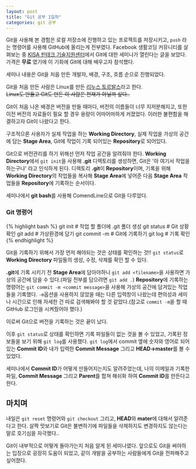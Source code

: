 ```yaml
---
layout: post
title: "Git 공부 1일차"
categories: git 공부
---
```


Git을 사용해 본 경험은 로컬 저장소에 진행하고 있는 프로젝트를 저장시키고, `push` 라는 명령어를 사용해 GitHub에 올리는게 전부였다.
Facebook 생활코딩 커뮤니티를 살펴보는 중 [KISA 핀테크 기술지원센터][KISA 핀테크 기술지원센터]에서 Git에 대한 세미나가 열린다는 글을 보았다.
가격은 **무료** 였기에 이 기회에 Git에 대해 배우고자 참석했다.

세미나 내용은 Git을 처음 만든 개발자, 배경, 구조, 흐름 순으로 진행되었다.

Git을 처음 만든 사람은 Linux를 만든 [리누스 토르발스][linus torvalds]라고 한다.  
~~Linux도 만들고 Git도 만든 이 사람은 천재가 아닐까 싶다..~~

Git이 처음 나온 배경은 버전을 만들 때마다, 버전의 이름들이 너무 지저분해지고, 또한 이전 버전의 자료들이 필요 할 경우 용량이 어마어마하게 커졌었다. 이러한 불편함을 해결하고자 Git이 나왔다고 한다.

구조적으론 사용자가 실제 작업을 하는 **Working Directory**, 실제 작업을 가상의 공간에 담는 **Stage Area**, Git에 작업이 기록 되어있는 **Repository**로 되어있다.

Git으로 버전관리를 하기 위해선 먼저 작업 공간을 알려줘야 한다. **Working Directory**에서 `git init`을 사용해 **.git** 디렉토리를 생성하면, Git은 '아 여기서 작업을 하는구나' 라고 인식하게 된다. 디렉토리 **.git**이 **Repository**이며, 기록을 위해 **Working Directory**의 작업들을 복사해 **Stage Area**에 넣어준 다음 **Stage Area** 작업들을 **Repository**에 기록하는 순서이다.

세미나에서 **git bash**를 사용해 ComendLine으로 Git을 다루었다.

### Git 명령어
{% highlight bash %}
git init # 작업 할 폴더에 .git 폴더 생성
git status # Git 상황 확인
git add <filename> # 가상환경에 담기
git commit -m <commit message> # Git에 기록하기
git log # 기록 확인
{% endhighlight %}

Git을 기록하기 위해서 가장 먼저 해야되는 것은 상태를 확인하는 것!! `git status`로 **Working Directory** 파일들의 생성, 수정, 삭제를 확인 할 수 있다.

**.git**에 기록 시키기 전 **Stage Area**에 담아야하니 `git add <filename>`을 사용하면 가상의 공간에 담을 수 있다.(파일 전부를 담으려면 `git add .`)
**Repository**에 기록하는 명령어는 `git commit -m <commit message>`을 사용해 가상의 공간에 담겨있는 작업들을 기록했다. `-m`옵션을 사용하지 않았을 때는 다른 입력창이 나왔는데 편의성과 세미나 시간으로 인해 자세한 건 따로 검색해봐야 할 것 같았다.(참고로 `commit -m`을 할 때 GitHub 로그인을 시켜줬어야 했다.)

이로써 Git으로 버전을 기록하는 것은 끝이 났다.

이후 `git status`로 상태를 확인하면 기록 파일들이 없는 것을 볼 수 있었고, 기록된 정보들을 보기 위해 `git log`를 사용했다.
`git log`에서 commit 옆에 숫자와 영어로 되어있는 **Commit ID**와 내가 입력한 **Commit Message** 그리고 **HEAD->master**를 볼 수 있었다.

세미나에서 **Commit ID**가 어떻게 만들어지는지도 알려주었는데, 나의 이메일과 기록한 파일, **Commit Message** 그리고 **Parent**를 합쳐 해쉬화 하여 **Commit ID**를 만든다고 한다.

## 마치며
내일은 `git reset` 명령어와 `git checkout` 그리고, **HEAD**와 **mater**에 대해서 알려준다고 한다.
살짝 맛보기로 Git은 불변하기에 파일들을 삭제하지도 변경하지도 않는다는 말로 호기심을 자극했다..

Git이 내부적으로 어떻게 돌아가는지 처음 알게 된 세미나였다. 앞으로도 Git을 써야하는 입장으로 굉장히 도움이 되었고, 같이 개발을 공부하는 사람들에게 Git을 전파해주고 싶어졌다.

[KISA 핀테크 기술지원센터]: https://onoffmix.com/event/203172
[linus torvalds]: https://ko.wikipedia.org/wiki/%EB%A6%AC%EB%88%84%EC%8A%A4_%ED%86%A0%EB%A5%B4%EB%B0%9C%EC%8A%A4